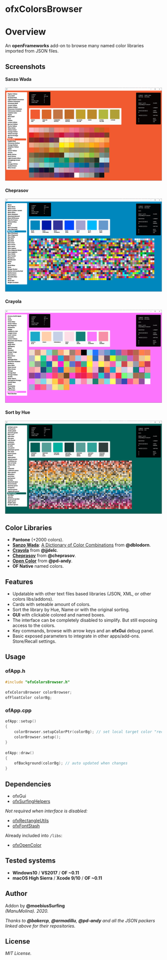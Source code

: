 ofxColorsBrowser
=============================

# Overview
An **openFrameworks** add-on to browse many named color libraries imported from JSON files.  

## Screenshots

#### Sanzo Wada
![image](/readme_images/Capture.PNG?raw=true "image")

#### Cheprasov  
![image](/readme_images/Capture2.PNG?raw=true "image")  

#### Crayola  
![image](/readme_images/Capture3.PNG?raw=true "image")  

#### Sort by Hue  
![image](/readme_images/Capture4.PNG?raw=true "image")  

## Color Libraries
  * **Pantone** (+2000 colors).
  * [**Sanzo Wada**](https://github.com/dblodorn/sanzo-wada): [A Dictionary of Color Combinations](https://sanzo-wada.dmbk.io/) from **@dblodorn**.
  * [**Crayola**](https://gist.github.com/jjdelc/1868136) from **@jjdelc**.
  * [**Cheprasov**](https://github.com/cheprasov/json-colors) from **@cheprasov**.
  * [**Open Color**](https://github.com/pd-andy/ofxOpenColor) from **@pd-andy**.
  * **OF Native** named colors.

## Features
* Updatable with other text files based libraries (JSON, XML, or other colors libs/addons).
* Cards with seteable amount of colors.
* Sort the library by Hue, Name or with the original sorting.
* **GUI** with clickable colored and named boxes. 
* The interface can be completely disabled to simplify. But still exposing access to the colors.
* Key commands, browse with arrow keys and an **ofxGui** debug panel.
* Basic exposed parameters to integrate in other apps/add-ons. Store/Recall settings.

## Usage
 
### ofApp.h
```.cpp
#include "ofxColorsBrowser.h"

ofxColorsBrowser colorBrowser;
ofFloatColor colorBg;
```

### ofApp.cpp
```.cpp
ofApp::setup()
{
	colorBrowser.setupColorPtr(colorBg); // set local target color "receiver"
	colorBrowser.setup();
}

ofApp::draw()
{
 	ofBackground(colorBg); // auto updated when changes
}
```

## Dependencies
- ofxGui
- [ofxSurfingHelpers](https://github.com/moebiussurfing/ofxSurfingHelpers)  

*Not required when interface is disabled:*  
- [ofxRectangleUtils](https://github.com/bakercp/ofxRectangleUtils) 
- [ofxFontStash](https://github.com/armadillu/ofxFontStash)  

Already included into ```/libs```:  
- [ofxOpenColor](https://github.com/pd-andy/ofxOpenColor)  
 
## Tested systems
- **Windows10** / **VS2017** / **OF ~0.11**
- **macOS High Sierra** / **Xcode 9/10** / **OF ~0.11**

## Author
Addon by **@moebiusSurfing**  
*(ManuMolina). 2020.*  

_Thanks to **@bakercp**, **@armadillu**, **@pd-andy** and all the JSON packers linked above for their repositories._  

## License
*MIT License.*
